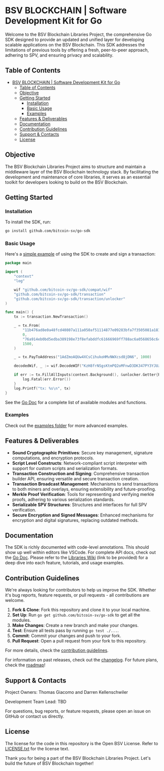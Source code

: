 # BSV BLOCKCHAIN | Software Development Kit for Go

Welcome to the BSV Blockchain Libraries Project, the comprehensive Go SDK designed to provide an updated and unified layer for developing scalable applications on the BSV Blockchain. This SDK addresses the limitations of previous tools by offering a fresh, peer-to-peer approach, adhering to SPV, and ensuring privacy and scalability.

## Table of Contents

- [BSV BLOCKCHAIN | Software Development Kit for Go](#bsv-blockchain--software-development-kit-for-go)
  - [Table of Contents](#table-of-contents)
  - [Objective](#objective)
  - [Getting Started](#getting-started)
    - [Installation](#installation)
    - [Basic Usage](#basic-usage)
    - [Examples](#examples)
  - [Features \& Deliverables](#features--deliverables)
  - [Documentation](#documentation)
  - [Contribution Guidelines](#contribution-guidelines)
  - [Support \& Contacts](#support--contacts)
  - [License](#license)

## Objective

The BSV Blockchain Libraries Project aims to structure and maintain a middleware layer of the BSV Blockchain technology stack. By facilitating the development and maintenance of core libraries, it serves as an essential toolkit for developers looking to build on the BSV Blockchain.

## Getting Started

### Installation

To install the SDK, run:

```bash
go install github.com/bitcoin-sv/go-sdk
```

### Basic Usage

Here's a [simple example](https://goplay.tools/snippet/bnsS-pA56ob) of using the SDK to create and sign a transaction:

```go
package main

import (
	"context"
	"log"

	wif "github.com/bitcoin-sv/go-sdk/compat/wif"
	"github.com/bitcoin-sv/go-sdk/transaction"
	"github.com/bitcoin-sv/go-sdk/transaction/unlocker"
)

func main() {
	tx := transaction.NewTransaction()

	_ = tx.From(
		"11b476ad8e0a48fcd40807a111a050af51114877e09283bfa7f3505081a1819d",
		0,
		"76a914eb0bd5edba389198e73f8efabddfc61666969ff788ac6a0568656c6c6f",
		1500,
	)

	_ = tx.PayToAddress("1AdZmoAQUw4XCsCihukoHMvNWXcsd8jDN6", 1000)

	decodedWif, _ := wif.DecodeWIF("KzH8frNSgsKtmPQ2oMFnwD3DK347PY3YJUzE1dCKNKLaWSfHaXGC")

	if err := tx.FillAllInputs(context.Background(), &unlocker.Getter{PrivateKey: decodedWif.PrivKey}); err != nil {
		log.Fatal(err.Error())
	}
	log.Printf("tx: %s\n", tx)
}

```

See the [Go Doc](https://pkg.go.dev/github.com/bitcoin-sv/go-sdk) for a complete list of available modules and functions.

### Examples

Check out the [examples folder](https://github.com/bitcoin-sv/go-sdk/tree/master/examples) for more advanced examples.

## Features & Deliverables

- **Sound Cryptographic Primitives**: Secure key management, signature computations, and encryption protocols.
- **Script Level Constructs**: Network-compliant script interpreter with support for custom scripts and serialization formats.
- **Transaction Construction and Signing**: Comprehensive transaction builder API, ensuring versatile and secure transaction creation.
- **Transaction Broadcast Management**: Mechanisms to send transactions to both miners and overlays, ensuring extensibility and future-proofing.
- **Merkle Proof Verification**: Tools for representing and verifying merkle proofs, adhering to various serialization standards.
- **Serializable SPV Structures**: Structures and interfaces for full SPV verification.
- **Secure Encryption and Signed Messages**: Enhanced mechanisms for encryption and digital signatures, replacing outdated methods.

## Documentation

The SDK is richly documented with code-level annotations. This should show up well within editors like VSCode. For complete API docs, check out the [Go Doc](https://pkg.go.dev/github.com/bitcoin-sv/go-sdk). Please refer to the [Libraries Wiki](#) (link to be provided) for a deep dive into each feature, tutorials, and usage examples.

## Contribution Guidelines

We're always looking for contributors to help us improve the SDK. Whether it's bug reports, feature requests, or pull requests - all contributions are welcome.

1. **Fork & Clone**: Fork this repository and clone it to your local machine.
2. **Set Up**: Run `go get github.com/bitcoin-sv/go-sdk` to get all the modules.
3. **Make Changes**: Create a new branch and make your changes.
4. **Test**: Ensure all tests pass by running `go test ./...`.
5. **Commit**: Commit your changes and push to your fork.
6. **Pull Request**: Open a pull request from your fork to this repository.

For more details, check the [contribution guidelines](./CONTRIBUTING.md).

For information on past releases, check out the [changelog](./CHANGELOG.md). For future plans, check the [roadmap](./ROADMAP.md)!

## Support & Contacts

Project Owners: Thomas Giacomo and Darren Kellenschwiler

Development Team Lead: TBD

For questions, bug reports, or feature requests, please open an issue on GitHub or contact us directly.

## License

The license for the code in this repository is the Open BSV License. Refer to [LICENSE.txt](./LICENSE.txt) for the license text.

Thank you for being a part of the BSV Blockchain Libraries Project. Let's build the future of BSV Blockchain together!
